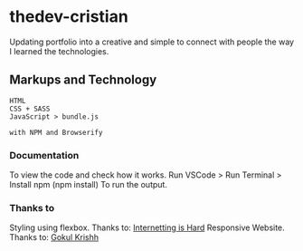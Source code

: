 # thedev-cristian
Updating portfolio into a creative and simple to connect with people the way I learned the technologies.

## Markups and Technology
```
HTML
CSS + SASS
JavaScript > bundle.js

with NPM and Browserify
```

### Documentation

To view the code and check how it works.
Run VSCode > Run Terminal > Install npm (npm install)
To run the output.

### Thanks to

Styling using flexbox. Thanks to: [Internetting is Hard](https://www.internetingishard.com/)
Responsive Website. Thanks to: [Gokul Krishh]( https://gist.github.com/gokulkrishh/242e68d1ee94ad05f488)
